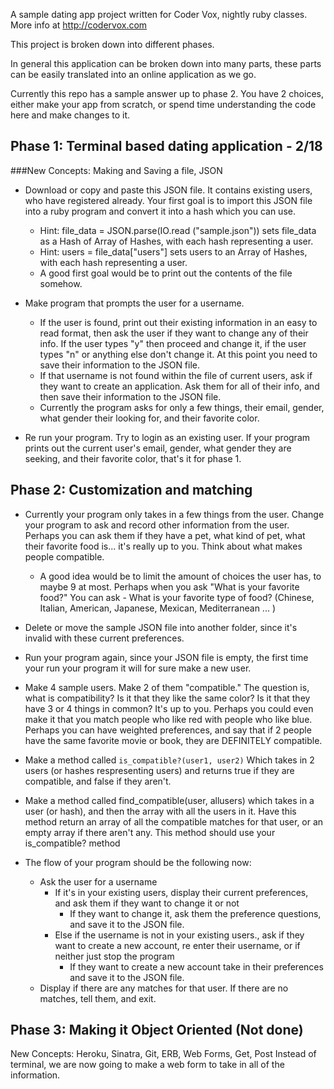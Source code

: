 A sample dating app project written for Coder Vox, nightly ruby classes. More info at http://codervox.com

This project is broken down into different phases.

In general this application can be broken down into many parts, these parts can be easily translated into an online application as we go.

Currently this repo has a sample answer up to phase 2. You have 2 choices, either make your app from scratch, or spend time understanding the code here and make changes to it.

## Phase 1: Terminal based dating application - 2/18
###New Concepts: Making and Saving a file, JSON
  * Download or copy and paste this JSON file. It contains existing users, who have registered already. Your first goal is to import this JSON file into a ruby program and convert it into a hash which you can use.
    * Hint: file_data = JSON.parse(IO.read ("sample.json")) sets file\_data as a Hash of Array of Hashes, with each hash representing a user.
    * Hint: users = file_data["users"] sets users to an Array of Hashes, with each hash representing a user.
    * A good first goal would be to print out the contents of the file somehow.

  * Make program that prompts the user for a username.
      * If the user is found, print out their existing information in an easy to read format, then ask the user if they want to change any of their info. If the user types "y" then proceed and change it, if the user types "n" or anything else don't change it. At this point you need to save their information to the JSON file.
      * If that username is not found within the file of current users, ask if they want to create an application. Ask them for all of their info, and then save their information to the JSON file.
      * Currently the program asks for only a few things, their email, gender, what gender their looking for, and their favorite color.

  * Re run your program. Try to login as an existing user. If your program prints out the current user's email, gender, what gender they are seeking, and their favorite color, that's it for phase 1.


## Phase 2: Customization and matching
  * Currently your program only takes in a few things from the user. Change your program to ask and record other information from the user. Perhaps you can ask them if they have a pet, what kind of pet, what their favorite food is... it's really up to you. Think about what makes people compatible.
    * A good idea would be to limit the amount of choices the user has, to maybe 9 at most. Perhaps when you ask "What is your favorite food?" You can ask - What is your favorite type of food? (Chinese, Italian, American, Japanese, Mexican, Mediterranean ... )

  * Delete or move the sample JSON file into another folder, since it's invalid with these current preferences.

  * Run your program again, since your JSON file is empty, the first time your run your program it will for sure make a new user.

  * Make 4 sample users. Make 2 of them "compatible." The question is, what is compatibility? Is it that they like the same color? Is it that they have 3 or 4 things in common? It's up to you. Perhaps you could even make it that you match people who like red with people who like blue. Perhaps you can have weighted preferences, and say that if 2 people have the same favorite movie or book, they are DEFINITELY compatible.

  * Make a method called <code>is_compatible?(user1, user2)</code> Which takes in 2 users (or hashes respresenting users) and returns true if they are compatible, and false if they aren't.

  * Make a method called find_compatible(user, allusers) which takes in a user (or hash), and then the array with all the users in it. Have this method return an array of all the compatible matches for that user, or an empty array if there aren't any. This method should use your is\_compatible? method

  * The flow of your program should be the following now:
    * Ask the user for a username
      * If it's in your existing users, display their current preferences, and ask them if they want to change it or not
        * If they want to change it, ask them the preference questions, and save it to the JSON file.
      * Else if the username is not in your existing users., ask if they want to create a new account, re enter their username, or if neither just stop the program
        * If they want to create a new account take in their preferences and save it to the JSON file.
    * Display if there are any matches for that user. If there are no matches, tell them, and exit.



## Phase 3: Making it Object Oriented (Not done)
New Concepts: Heroku, Sinatra, Git, ERB, Web Forms, Get, Post
Instead of terminal, we are now going to make a web form to take in all of the information.


